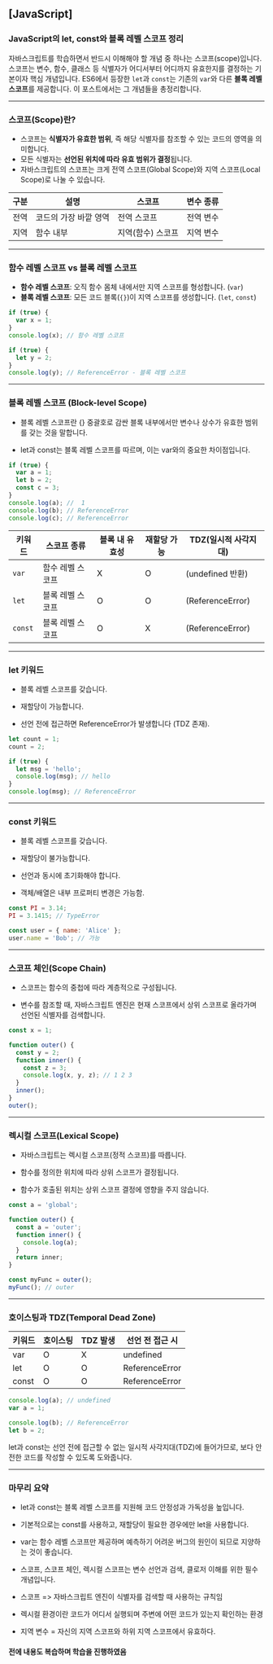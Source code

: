 ## [JavaScript] 

### JavaScript의 let, const와 블록 레벨 스코프 정리

자바스크립트를 학습하면서 반드시 이해해야 할 개념 중 하나는 스코프(scope)입니다. 스코프는 변수, 함수, 클래스 등 식별자가 어디서부터 어디까지 유효한지를 결정하는 기본이자 핵심 개념입니다. ES6에서 등장한 `let`과 `const`는 기존의 `var`와 다른 **블록 레벨 스코프**를 제공합니다. 이 포스트에서는 그 개념들을 총정리합니다.

---

### 스코프(Scope)란?

- 스코프는 **식별자가 유효한 범위**, 즉 해당 식별자를 참조할 수 있는 코드의 영역을 의미합니다.
- 모든 식별자는 **선언된 위치에 따라 유효 범위가 결정**됩니다.
- 자바스크립트의 스코프는 크게 전역 스코프(Global Scope)와 지역 스코프(Local Scope)로 나눌 수 있습니다.

| 구분   | 설명               | 스코프        | 변수 종류   |
|--------|--------------------|---------------|-------------|
| 전역   | 코드의 가장 바깥 영역 | 전역 스코프     | 전역 변수     |
| 지역   | 함수 내부            | 지역(함수) 스코프 | 지역 변수     |


---

### 함수 레벨 스코프 vs 블록 레벨 스코프

- **함수 레벨 스코프**: 오직 함수 몸체 내에서만 지역 스코프를 형성합니다. (`var`)
- **블록 레벨 스코프**: 모든 코드 블록(`{}`)이 지역 스코프를 생성합니다. (`let`, `const`)

```javascript
if (true) {
  var x = 1;
}
console.log(x); // 함수 레벨 스코프

if (true) {
  let y = 2;
}
console.log(y); // ReferenceError - 블록 레벨 스코프

```

---
### 블록 레벨 스코프 (Block-level Scope)
- 블록 레벨 스코프란 {} 중괄호로 감싼 블록 내부에서만 변수나 상수가 유효한 범위를 갖는 것을 말합니다.

- let과 const는 블록 레벨 스코프를 따르며, 이는 var와의 중요한 차이점입니다.

```js
if (true) {
  var a = 1;
  let b = 2;
  const c = 3;
}
console.log(a); //  1
console.log(b); // ReferenceError
console.log(c); // ReferenceError
```
| 키워드     | 스코프 종류    | 블록 내 유효성 | 재할당 가능 | TDZ(일시적 사각지대)      |
| ------- | --------- | -------- | ------ | ------------------ |
| `var`   | 함수 레벨 스코프 | X        | O      |  (undefined 반환)   |
| `let`   | 블록 레벨 스코프 | O        | O      |  (ReferenceError) |
| `const` | 블록 레벨 스코프 | O        | X      |  (ReferenceError) |

---

### let 키워드
- 블록 레벨 스코프를 갖습니다.

- 재할당이 가능합니다.

- 선언 전에 접근하면 ReferenceError가 발생합니다 (TDZ 존재).
```js
let count = 1;
count = 2;

if (true) {
  let msg = 'hello';
  console.log(msg); // hello
}
console.log(msg); // ReferenceError
```
---
### const 키워드
- 블록 레벨 스코프를 갖습니다.

- 재할당이 불가능합니다.

- 선언과 동시에 초기화해야 합니다.

- 객체/배열은 내부 프로퍼티 변경은 가능함.
``` js
const PI = 3.14;
PI = 3.1415; // TypeError

const user = { name: 'Alice' };
user.name = 'Bob'; // 가능
```

---
### 스코프 체인(Scope Chain)
- 스코프는 함수의 중첩에 따라 계층적으로 구성됩니다.

- 변수를 참조할 때, 자바스크립트 엔진은 현재 스코프에서 상위 스코프로 올라가며 선언된 식별자를 검색합니다.

``` js
const x = 1;

function outer() {
  const y = 2;
  function inner() {
    const z = 3;
    console.log(x, y, z); // 1 2 3
  }
  inner();
}
outer();
```
---
### 렉시컬 스코프(Lexical Scope)
- 자바스크립트는 렉시컬 스코프(정적 스코프)를 따릅니다.

- 함수를 정의한 위치에 따라 상위 스코프가 결정됩니다.

- 함수가 호출된 위치는 상위 스코프 결정에 영향을 주지 않습니다.

```js
const a = 'global';

function outer() {
  const a = 'outer';
  function inner() {
    console.log(a);
  }
  return inner;
}

const myFunc = outer();
myFunc(); // outer

```
--- 
### 호이스팅과 TDZ(Temporal Dead Zone)

| 키워드   | 호이스팅 | TDZ 발생 | 선언 전 접근 시      |
| ----- | ---- | ------ | -------------- |
| var   | O    | X      | undefined      |
| let   | O    | O      | ReferenceError |
| const | O    | O      | ReferenceError |

```js
console.log(a); // undefined
var a = 1;

console.log(b); // ReferenceError
let b = 2;
```

let과 const는 선언 전에 접근할 수 없는 일시적 사각지대(TDZ)에 들어가므로, 보다 안전한 코드를 작성할 수 있도록 도와줍니다.

---
 
 ### 마무리 요약
- let과 const는 블록 레벨 스코프를 지원해 코드 안정성과 가독성을 높입니다.

- 기본적으로는 const를 사용하고, 재할당이 필요한 경우에만 let을 사용합니다.

- var는 함수 레벨 스코프만 제공하며 예측하기 어려운 버그의 원인이 되므로 지양하는 것이 좋습니다.

- 스코프, 스코프 체인, 렉시컬 스코프는 변수 선언과 검색, 클로저 이해를 위한 필수 개념입니다.

- 스코프  => 자바스크립트 엔진이 식별자를 검색할 때 사용하는 규칙임

- 렉시컬 환경이란 코드가 어디서 실행되며 주변에 어떤 코드가 있는지 확인하는 환경

- 지역 변수 = 자신의 지역 스코프와 하위 지역 스코프에서 유효하다.


#### 전에 내용도 복습하며 학습을 진행하였음
